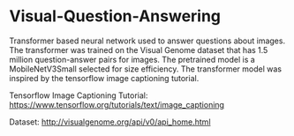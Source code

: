# Visual-Question-Answering
Transformer based neural network used to answer questions about images. The transformer was trained on the Visual Genome dataset that has 1.5 million question-answer pairs for images. The pretrained model is a MobileNetV3Small selected for size efficiency. The transformer model was inspired by the tensorflow image captioning tutorial.

Tensorflow Image Captioning Tutorial: https://www.tensorflow.org/tutorials/text/image_captioning

Dataset: http://visualgenome.org/api/v0/api_home.html 
